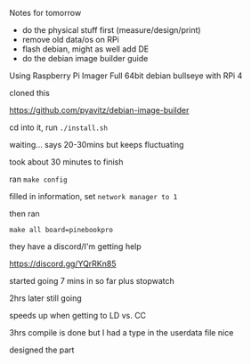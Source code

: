 Notes for tomorrow

- do the physical stuff first (measure/design/print)
- remove old data/os on RPi
- flash debian, might as well add DE
- do the debian image builder guide

Using Raspberry Pi Imager Full 64bit debian bullseye with RPi 4

cloned this

https://github.com/pyavitz/debian-image-builder

cd into it, run `./install.sh`

waiting... says 20-30mins but keeps fluctuating

took about 30 minutes to finish

ran `make config`

filled in information, set `network manager to 1`

then ran

`make all board=pinebookpro`

they have a discord/I'm getting help

https://discord.gg/YQrRKn85

started going 7 mins in so far plus stopwatch

2hrs later still going

speeds up when getting to LD vs. CC

3hrs compile is done but I had a type in the userdata file nice

designed the part